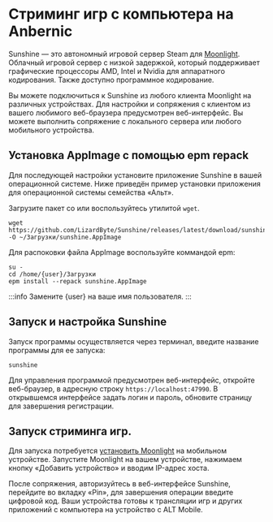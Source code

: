 # Стриминг игр с компьютера на Anbernic

Sunshine — это автономный игровой сервер Steam для [Moonlight](/apps/moonlight/). Облачный игровой сервер с низкой задержкой, который поддерживает графические процессоры AMD, Intel и Nvidia для аппаратного кодирования. Также доступно программное кодирование.

Вы можете подключиться к Sunshine из любого клиента Moonlight на различных устройствах. Для настройки и сопряжения с клиентом из вашего любимого веб-браузера предусмотрен веб-интерфейс. Вы можете выполнить сопряжение с локального сервера или любого мобильного устройства.

## Установка AppImage c помощью epm repack

Для последующей настройки установите приложение Sunshine в вашей операционной системе. Ниже приведён пример установки приложения для операционной системы семейства «Альт».

Загрузите пакет со или воспользуйтесь утилитой `wget`.

```shell
wget https://github.com/LizardByte/Sunshine/releases/latest/download/sunshine.AppImage -O ~/Загрузки/sunshine.AppImage
```

Для распоковки файла AppImage воспользуйте коммандой epm:

```shell
su -
cd /home/{user}/Загрузки
epm install --repack sunshine.AppImage
```

:::info
Замените {user} на ваше имя пользователя.
:::

## Запуск и настройка Sunshine

Запуск программы осуществляется через терминал, введите название программы для ее запуска:

```shell
sunshine
```

Для управления программой предусмотрен веб-интерфейс, откройте веб-браузер, в адресную строку `https://localhost:47990`. В открывшемся интерфейсе задать логин и пароль, обновите страницу для завершения регистрации.

## Запуск стриминга игр.

Для запуска потребуется [установить Moonlight](/apps/moonlight/) на мобильном устройстве. Запустите Moonlight на вашем устройстве, нажимаем кнопку «Добавить устройство» и вводим IP-адрес хоста.

После сопряжения, авторизуйтесь в веб-интерфейсе Sunshine, перейдите во вкладку «Pin», для завершения операции введите цифровой код. Ваши устройства готовы к трансляции игр и других приложений с компьютера на устройство с ALT Mobile.
